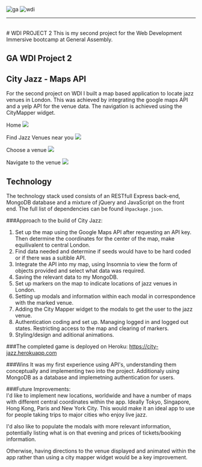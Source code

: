 ![ga](https://cloud.githubusercontent.com/assets/20629455/23824362/2c9817c2-066d-11e7-8988-7b1eefc6d628.jpg)
![wdi](https://cloud.githubusercontent.com/assets/20629455/23824363/2ddeaa7e-066d-11e7-8630-f7c890c9f1c1.png)

___
<br>
# WDI PROJECT 2
This is my second project for the Web Development Immersive bootcamp at General Assembly.
<br>

## GA WDI Project 2
 
## City Jazz - Maps API

For the second project on WDI I built a map based application to locate jazz venues in London. This was achieved by integrating the google maps API and a yelp API for the venue data. The navigation is achieved using the CityMapper widget.

Home
![](http://i.imgur.com/sO10nUc.png)

Find Jazz Venues near you
![](http://i.imgur.com/Xieu6f5.png)

Choose a venue
![](http://i.imgur.com/3s93dMh.png)

Navigate to the venue
![](http://i.imgur.com/CuUEWdi.png)

## Technology

The technology stack used consists of an RESTfull Express back-end, MongoDB database and a mixture of jQuery and JavaScript on the front end. The full list of dependencies can be found in```package.json```. 

###Approach to the build of City Jazz: <br>
1. Set up the map using the Google Maps API after requesting an API key. Then determine the coordinates for the center of the map, make equilivalent to central London. <br>
2. Find data needed and determine if seeds would have to be hard coded or if there was a suitible API. <br>
3. Integrate the API into my map, using Insomnia to view the form of objects provided and select what data was required.<br>
4. Saving the relevant data to my MongoDB.
5. Set up markers on the map to indicate locations of jazz venues in London.<br>
6. Setting up modals and information within each modal in correspondence with the marked venue.
7. Adding the City Mapper widget to the modals to get the user to the jazz venue.
8. Authentication coding and set up. Managing logged in and logged out states. Restricting access to the map and clearing of markers.<br>
9. Styling/design and aditional animations.<br>

###The completed game is deployed on Heroku:
https://city-jazz.herokuapp.com

###Wins
It was my first experience using API's, understanding them conceptually and implementing two into the project. Additionaly using MongoDB as a database and implemetning authentication for users.

###Future Improvements: <br>
I'd like to implement new locations, worldwide and have a number of maps with different central coordinates within the app. Ideally Tokyo, Singapore, Hong Kong, Paris and New York City. This would make it an ideal app to use for people taking trips to major cities who enjoy live jazz.

I'd also like to populate the modals with more relevant information, potentially listing what is on that evening and prices of tickets/booking information.

Otherwise, having directions to the venue displayed and animated within the app rather than using a city mapper widget would be a key improvement.

